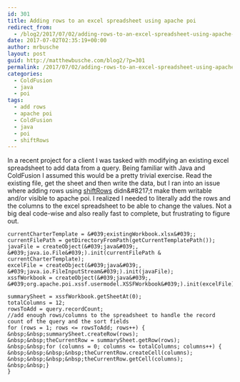 ```yaml
---
id: 301
title: Adding rows to an excel spreadsheet using apache poi
redirect_from:
  - /blog2/2017/07/02/adding-rows-to-an-excel-spreadsheet-using-apache-poi/
date: 2017-07-02T02:35:19+00:00
author: mrbusche
layout: post
guid: http://matthewbusche.com/blog2/?p=301
permalink: /2017/07/02/adding-rows-to-an-excel-spreadsheet-using-apache-poi/
categories:
  - ColdFusion
  - java
  - poi
tags:
  - add rows
  - apache poi
  - ColdFusion
  - java
  - poi
  - shiftRows
---
```

In a recent project for a client I was tasked with modifying an existing excel spreadsheet to add data from a query. Being familiar with Java and ColdFusion I assumed this would be a pretty trivial exercise. Read the existing file, get the sheet and then write the data, but I ran into an issue where adding rows using [shiftRows](https://poi.apache.org/apidocs/org/apache/poi/hssf/usermodel/HSSFSheet.html#shiftRows(int,%20int,%20int)) didn&#8217;t make them writable and/or visible to apache poi. I realized I needed to literally add the rows and the columns to the excel spreadsheet to be able to change the values. Not a big deal code-wise and also really fast to complete, but frustrating to figure out.

    currentCharterTemplate = &#039;existingWorkbook.xlsx&#039;;
    currentFilePath = getDirectoryFromPath(getCurrentTemplatePath());
    javaFile = createObject(&#039;java&#039;, &#039;java.io.File&#039;).init(currentFilePath & currentCharterTemplate);
    excelFile = createObject(&#039;java&#039;, &#039;java.io.FileInputStream&#039;).init(javaFile);
    xssfWorkbook = createObject(&#039;java&#039;, &#039;org.apache.poi.xssf.usermodel.XSSFWorkbook&#039;).init(excelFile);

    summarySheet = xssfWorkbook.getSheetAt(0);
    totalColumns = 12;
    rowsToAdd = query.recordCount;
    //add enough rows/columns to the spreadsheet to handle the record count of the query and the sort fields
    for (rows = 1; rows <= rowsToAdd; rows++) {
    &nbsp;&nbsp;summarySheet.createRow(rows);
    &nbsp;&nbsp;theCurrentRow = summarySheet.getRow(rows);
    &nbsp;&nbsp;for (columns = 0; columns <= totalColumns; columns++) {
    &nbsp;&nbsp;&nbsp;&nbsp;theCurrentRow.createCell(columns);
    &nbsp;&nbsp;&nbsp;&nbsp;theCurrentRow.getCell(columns);
    &nbsp;&nbsp;}
    }